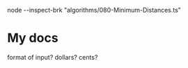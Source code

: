 node --inspect-brk "algorithms/080-Minimum-Distances.ts"

# My docs

format of input? dollars? cents?